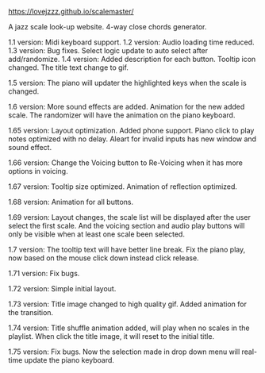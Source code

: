 https://lovejzzz.github.io/scalemaster/

A jazz scale look-up website.
4-way close chords generator.

1.1 version: Midi keyboard support.
1.2 version: Audio loading time reduced.
1.3 version: Bug fixes. Select logic update to auto select after add/randomize.
1.4 version: Added description for each button. Tooltip icon changed. The title text change to gif.

1.5 version: The piano will updater the highlighted keys when the scale is changed.

1.6 version: More sound effects are added. Animation for the new added scale. The randomizer will have the animation on the piano keyboard.

1.65 version: Layout optimization. Added phone support. Piano click to play notes optimized with no delay. Aleart for invalid inputs has new window and sound effect.

1.66 version: Change the Voicing button to Re-Voicing when it has more options in voicing.

1.67 version: Tooltip size optimized. Animation of reflection optimized.

1.68 version: Animation for all buttons.

1.69 version: Layout changes, the scale list will be displayed after the user select the first scale. And the voicing section and audio play buttons will only be visible when at least one scale been selected.

1.7 version: The tooltip text will have better line break. Fix the piano play, now based on the mouse click down instead click release. 

1.71 version: Fix bugs. 

1.72 version: Simple initial layout.

1.73 version: Title image changed to high quality gif. Added animation for the transition.

1.74 version: Title shuffle animation added, will play when no scales in the playlist. When click the title image, it will reset to the initial title.

1.75 version: Fix bugs. Now the selection made in drop down menu will real-time update the piano keyboard.